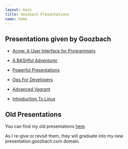 ```yaml
---
layout: main
title: Goozbach Presentations
name: home
---
```


## Presentations given by Goozbach

* [Acme: A User Interface for Programmers](/Acme-A-User-Interface-for-Programmers)

* [A BASHful Adventurer](/A-BASHful-Adventurer)

* [Powerful Presentations](/powerful-presentations)

* [Ops For Developers](/ops-for-developers)

* [Advanced Vagrant](/Advanced-Vagrant)

* [Introduction To Linux](/Introduction-to-Linux)

## Old Presentations

You can find my old presentations [here](http://blog.friocorte.com/presentation/).

As I re-give or revisit them, they will graduate into my new presentation.goozbach.com domain.

